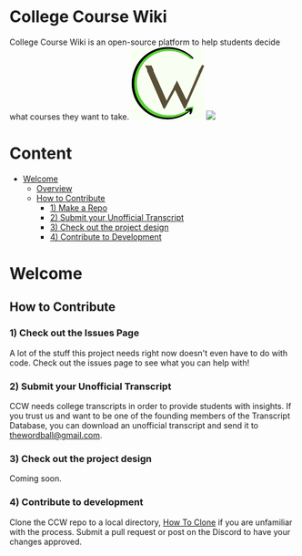 # College Course Wiki
College Course Wiki is an open-source platform to help students decide what courses they want to take.
![logo](https://raw.githubusercontent.com/bfinan/CCW/master/biz/logo/logo_128b.png)
[![](https://discordapp.com/api/guilds/524120230914424832/embed.png?style=banner1)](https://discord.gg/URWrSBs)

# Content
- [Welcome](#welcome)
  - [Overview](#available-skills)
  - [How to Contribute](#how-to-submit-a-skill)
    - [1) Make a Repo](#1-make-a-repo)
    - [2) Submit your Unofficial Transcript](#2-clone-repo)
    - [3) Check out the project design](#3-generate-readme)
    - [4) Contribute to Development](#4-contribute-to-development)



# Welcome


## How to Contribute

### 1) Check out the Issues Page
A lot of the stuff this project needs right now doesn't even have to do with code. Check out the issues page to see what you can help with!

### 2) Submit your Unofficial Transcript
CCW needs college transcripts in order to provide students with insights. If you trust us and want to be one of the founding members of the Transcript Database, you can download an unofficial transcript and send it to thewordball@gmail.com.

### 3) Check out the project design
Coming soon.

### 4) Contribute to development
Clone the CCW repo to a local directory, [How To Clone](https://help.github.com/articles/cloning-a-repository) if you are unfamiliar with the process. Submit a pull request or post on the Discord to have your changes approved.
